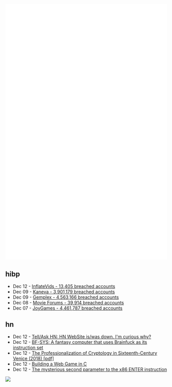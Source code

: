 ![Metrics](https://raw.githubusercontent.com/phixion/phixion/master/metrics.svg)

## hibp

<!--
for https://github.com/phixion/phixion/blob/main/.github/workflows/feeds.yml
-->
<!--START_SECTION:haveibeenpwnd-->
- Dec 12 - [InflateVids - 13,405 breached accounts](https://haveibeenpwned.com/PwnedWebsites#InflateVids)
- Dec 09 - [Kaneva - 3,901,179 breached accounts](https://haveibeenpwned.com/PwnedWebsites#Kaneva)
- Dec 09 - [Gemplex - 4,563,166 breached accounts](https://haveibeenpwned.com/PwnedWebsites#Gemplex)
- Dec 08 - [Movie Forums - 39,914 breached accounts](https://haveibeenpwned.com/PwnedWebsites#MovieForums)
- Dec 07 - [JoyGames - 4,461,787 breached accounts](https://haveibeenpwned.com/PwnedWebsites#JoyGames)
<!--END_SECTION:haveibeenpwnd-->

## hn

<!--
for https://github.com/phixion/phixion/blob/main/.github/workflows/feeds.yml
-->
<!--START_SECTION:hn-->
- Dec 12 - [Tell/Ask HN: HN WebSite is/was down. I'm curious why?](https://hn.hund.io/)
- Dec 12 - [BF-SYS: A fantasy computer that uses Brainfuck as its instruction set](https://brainfuck.zptr.cc/)
- Dec 12 - [The Professionalization of Cryptology in Sixteenth-Century Venice (2018) [pdf]](https://www.researchgate.net/publication/327847251_The_Professionalization_of_Cryptology_in_Sixteenth-Century_Venice)
- Dec 12 - [Building a Web Game in C](https://anguscheng.com/post/2023-12-12-wasm-game-in-c-raylib/)
- Dec 12 - [The mysterious second parameter to the x86 ENTER instruction](https://devblogs.microsoft.com/oldnewthing/20231211-00/?p=109126)
<!--END_SECTION:hn-->

<!--
for https://yhype.me
-->
![](https://hit.yhype.me/github/profile?user_id=13013670)
